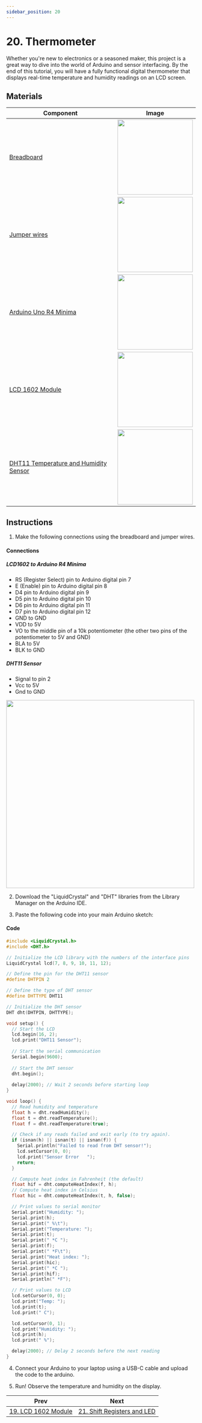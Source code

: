 ```yaml
---
sidebar_position: 20
---
```

# 20. Thermometer
Whether you're new to electronics or a seasoned maker, this project is a great way to dive into the world of Arduino and sensor interfacing. By the end of this tutorial, you will have a fully functional digital thermometer that displays real-time temperature and humidity readings on an LCD screen.

## Materials
| Component                                   | Image                                                         |
|---------------------------------------------|---------------------------------------------------------------|
| [Breadboard](https://www.canadarobotix.com/products/160)                                  | <img src="/img/docs/UNO-R4-Starter-Kit/breadboard.webp" width="200" />|
| [Jumper wires](https://www.canadarobotix.com/products/922)                                | <img src="/img/docs/UNO-R4-Starter-Kit/jumper-wires.webp" width="200"  />|
| [Arduino Uno R4 Minima](https://www.canadarobotix.com/collections/featured-1/products/3060)| <img src="/img/docs/UNO-R4-Starter-Kit/arduino-r4-minima.webp" width="200" />|
| [LCD 1602 Module](https://www.canadarobotix.com/products/1297)                             | <img src="/img/docs/UNO-R4-Starter-Kit/LCD1602.webp" width="200"/>|
| [DHT11 Temperature and Humidity Sensor](https://www.canadarobotix.com/products/1754)       | <img src="/img/docs/UNO-R4-Starter-Kit/DHT11-Sensor.jpg" width="200"/>|

## Instructions

1. Make the following connections using the breadboard and jumper wires.
#### Connections
##### LCD1602 to Arduino R4 Minima
- RS (Register Select) pin to Arduino digital pin 7
- E (Enable) pin to Arduino digital pin 8
- D4 pin to Arduino digital pin 9
- D5 pin to Arduino digital pin 10
- D6 pin to Arduino digital pin 11
- D7 pin to Arduino digital pin 12
- GND to GND
- VDD to 5V
- VO to the middle pin of a 10k potentiometer (the other two pins of the potentiometer to 5V and GND)
- BLA to 5V
- BLK to GND

##### DHT11 Sensor
- Signal to pin 2
- Vcc to 5V
- Gnd to GND
<img src="/img/docs/UNO-R4-Starter-Kit/Thermometer.png" width="500" />

2. Download the "LiquidCrystal" and "DHT" libraries from the Library Manager on the Arduino IDE.

3. Paste the following code into your main Arduino sketch:
#### Code
```cpp
#include <LiquidCrystal.h>
#include <DHT.h>

// Initialize the LCD library with the numbers of the interface pins
LiquidCrystal lcd(7, 8, 9, 10, 11, 12);

// Define the pin for the DHT11 sensor
#define DHTPIN 2

// Define the type of DHT sensor
#define DHTTYPE DHT11

// Initialize the DHT sensor
DHT dht(DHTPIN, DHTTYPE);

void setup() {
  // Start the LCD
  lcd.begin(16, 2);
  lcd.print("DHT11 Sensor");
  
  // Start the serial communication
  Serial.begin(9600);
  
  // Start the DHT sensor
  dht.begin();
  
  delay(2000); // Wait 2 seconds before starting loop
}

void loop() {
  // Read humidity and temperature
  float h = dht.readHumidity();
  float t = dht.readTemperature();
  float f = dht.readTemperature(true);

  // Check if any reads failed and exit early (to try again).
  if (isnan(h) || isnan(t) || isnan(f)) {
    Serial.println("Failed to read from DHT sensor!");
    lcd.setCursor(0, 0);
    lcd.print("Sensor Error   ");
    return;
  }

  // Compute heat index in Fahrenheit (the default)
  float hif = dht.computeHeatIndex(f, h);
  // Compute heat index in Celsius
  float hic = dht.computeHeatIndex(t, h, false);

  // Print values to serial monitor
  Serial.print("Humidity: ");
  Serial.print(h);
  Serial.print(" %\t");
  Serial.print("Temperature: ");
  Serial.print(t);
  Serial.print(" *C ");
  Serial.print(f);
  Serial.print(" *F\t");
  Serial.print("Heat index: ");
  Serial.print(hic);
  Serial.print(" *C ");
  Serial.print(hif);
  Serial.println(" *F");

  // Print values to LCD
  lcd.setCursor(0, 0);
  lcd.print("Temp: ");
  lcd.print(t);
  lcd.print(" C");

  lcd.setCursor(0, 1);
  lcd.print("Humidity: ");
  lcd.print(h);
  lcd.print(" %");

  delay(2000); // Delay 2 seconds before the next reading
}
```

4. Connect your Arduino to your laptop using a USB-C cable and upload the code to the arduino.

5. Run! Observe the temperature and humidity on the display.

|Prev|Next|
|---|---|
|[19. LCD 1602 Module](LCD-1602-Module.md)|[21. Shift Registers and LED](Shift-Registers-and-LED.md)|